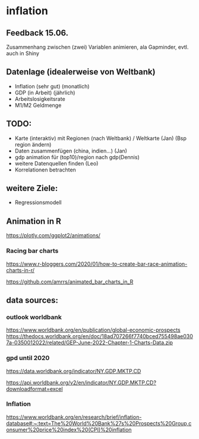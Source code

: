 # inflation

## Feedback 15.06.

Zusammenhang zwischen (zwei) Variablen animieren, ala Gapminder, evtl. auch in Shiny



## Datenlage (idealerweise von Weltbank)
- Inflation (sehr gut) (monatlich)
- GDP (in Arbeit) (jährlich)
- Arbeitslosigkeitsrate
- M1/M2 Geldmenge

## TODO:
- Karte (interaktiv) mit Regionen (nach Weltbank) / Weltkarte (Jan) (Bsp region ändern)
- Daten zusammenfügen (china, indien...) (Jan)
- gdp animation für (top10)/region nach gdp(Dennis)
- weitere Datenquellen finden (Leo)
- Korrelationen betrachten

## weitere Ziele:
- Regressionsmodell

## Animation in R
https://plotly.com/ggplot2/animations/

### Racing bar charts
https://www.r-bloggers.com/2020/01/how-to-create-bar-race-animation-charts-in-r/

https://github.com/amrrs/animated_bar_charts_in_R

## data sources:

### outlook worldbank
https://www.worldbank.org/en/publication/global-economic-prospects
https://thedocs.worldbank.org/en/doc/18ad707266f7740bced755498ae0307a-0350012022/related/GEP-June-2022-Chapter-1-Charts-Data.zip

### gpd until 2020

https://data.worldbank.org/indicator/NY.GDP.MKTP.CD

https://api.worldbank.org/v2/en/indicator/NY.GDP.MKTP.CD?downloadformat=excel

### Inflation
https://www.worldbank.org/en/research/brief/inflation-database#:~:text=The%20World%20Bank%27s%20Prospects%20Group,consumer%20price%20index%20(CPI)%20inflation
